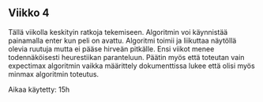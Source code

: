 ## Viikko 4

Tällä viikolla keskityin ratkoja tekemiseen. Algoritmin voi käynnistää painamalla enter kun peli on avattu. Algoritmi toimii ja liikuttaa näytöllä olevia ruutuja mutta ei pääse hirveän pitkälle. Ensi viikot menee todennäköisesti heurestiikan paranteluun. Päätin myös että toteutan vain expectimax algoritmin vaikka määrittely dokumenttissa lukee että olisi myös minmax algoritmin toteutus. 

Aikaa käytetty: 15h